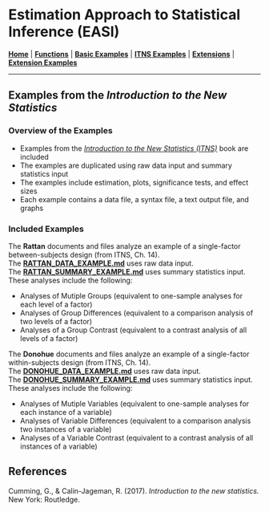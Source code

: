 # Estimation Approach to Statistical Inference (EASI)

[**Home**](https://github.com/cwendorf/EASI/) | 
[**Functions**](https://github.com/cwendorf/EASI/tree/master/A-Functions) | 
[**Basic Examples**](https://github.com/cwendorf/EASI/tree/master/B-BasicExamples) | 
[**ITNS Examples**](https://github.com/cwendorf/EASI/tree/master/C-ITNSExamples) | 
[**Extensions**](https://github.com/cwendorf/EASI/tree/master/D-Extensions) | 
[**Extension Examples**](https://github.com/cwendorf/EASI/tree/master/E-ExtensionExamples) 

---

## Examples from the _Introduction to the New Statistics_

### Overview of the Examples

- Examples from the _[Introduction to the New Statistics (ITNS)](https://thenewstatistics.com/itns/ "Introduction to the New Statistics")_ book are included
- The examples are duplicated using raw data input and summary statistics input
- The examples include estimation, plots, significance tests, and effect sizes
- Each example contains a data file, a syntax file, a text output file, and graphs

### Included Examples

The **Rattan** documents and files analyze an example of a single-factor between-subjects design (from ITNS, Ch. 14).  
The [**RATTAN_DATA_EXAMPLE.md**](./RATTAN_DATA_EXAMPLE.md) uses raw data input.  
The [**RATTAN_SUMMARY_EXAMPLE.md**](./RATTAN_SUMMARY_EXAMPLE.md) uses summary statistics input.  
These analyses include the following:

- Analyses of Mutiple Groups (equivalent to one-sample analyses for each level of a factor)
- Analyses of Group Differences (equivalent to a comparison analysis of two levels of a factor)
- Analyses of a Group Contrast (equivalent to a contrast analysis of all levels of a factor)

The **Donohue** documents and files analyze an example of a single-factor within-subjects design (from ITNS, Ch. 14).  
The [**DONOHUE_DATA_EXAMPLE.md**](./DONOHUE_DATA_EXAMPLE.md) uses raw data input.  
The [**DONOHUE_SUMMARY_EXAMPLE.md**](./DONOHUE_SUMMARY_EXAMPLE.md) uses summary statistics input.  
These analyses include the following:

- Analyses of Mutiple Variables (equivalent to one-sample analyses for each instance of a variable)
- Analyses of Variable Differences (equivalent to a comparison analysis two instances of a variable)
- Analyses of a Variable Contrast (equivalent to a contrast analysis of all instances of a variable)

## References

Cumming, G., & Calin-Jageman, R. (2017). _Introduction to the new statistics._ New York: Routledge.
